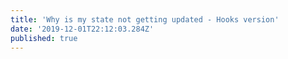 ```yaml
---
title: 'Why is my state not getting updated - Hooks version'
date: '2019-12-01T22:12:03.284Z'
published: true
---
```

